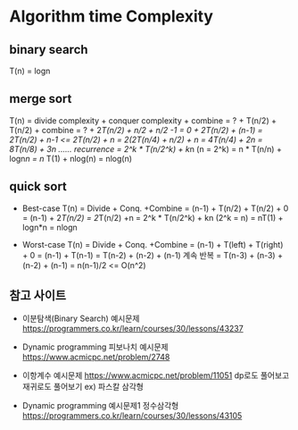 # Algorithm time Complexity

## binary search
T(n) = logn

## merge sort
T(n) = divide complexity + conquer complexity + combine
      = ? + T(n/2) + T(n/2) + combine
      = ? + 2*T(n/2) + n/2 + n/2 -1
      = 0 + 2T(n/2) + (n-1)
      = 2T(n/2) + n-1 <= 2T(n/2) + n
      = 2(2T(n/4) + n/2) + n = 4T(n/4) + 2n
      = 8T(n/8) + 3n ...... recurrence
      = 2^k * T(n/2^k) + k*n   (n = 2^k)
      = n * T(n/n) + logn*n
      = n* T(1) + nlog(n)
      = nlog(n)


## quick sort
* Best-case 
T(n) = Divide + Conq. +Combine
      = (n-1) + T(n/2) + T(n/2) + 0 
      = (n-1) + 2*T(n/2)
      = 2*T(n/2) +n
      = 2^k * T(n/2^k) + kn   (2^k = n)
      = nT(1) + logn*n = nlogn

* Worst-case 
T(n) = Divide + Conq. +Combine
      = (n-1) + T(left) + T(right) + 0 
      = (n-1) + T(n-1)
      = T(n-2) + (n-2) + (n-1)  계속 반복
      = T(n-3) + (n-3) + (n-2) + (n-1)
      = n(n-1)/2 <= O(n^2)

## 참고 사이트
* 이분탐색(Binary Search) 예시문제
<https://programmers.co.kr/learn/courses/30/lessons/43237>

* Dynamic programming 피보나치 예시문제
<https://www.acmicpc.net/problem/2748>

* 이항계수 예시문제
<https://www.acmicpc.net/problem/11051> 
dp로도 풀어보고 재귀로도 풀어보기 
ex) 파스칼 삼각형

* Dynamic programming 예시문제1 정수삼각형
<https://programmers.co.kr/learn/courses/30/lessons/43105>
